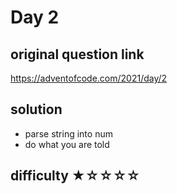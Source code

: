 # Day 2
## original question link
https://adventofcode.com/2021/day/2
## solution
- parse string into num
- do what you are told
## difficulty  ★☆☆☆☆